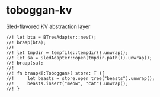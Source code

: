 # toboggan-kv

Sled-flavored KV abstraction layer

```
//! let bta = BTreeAdapter::new();
//! braap(bta);
//!
//! let tmpdir = tempfile::tempdir().unwrap();
//! let sa = SledAdapter::open(tmpdir.path()).unwrap();
//! braap(sa);
//!
//! fn braap<T:Toboggan>( store: T ){
//!     let beasts = store.open_tree("beasts").unwrap();
//!     beasts.insert("meow", "cat").unwrap();
//! }
```